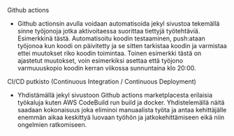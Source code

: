 Github actions
- Github actionsin avulla voidaan automatisoida jekyl sivustoa tekemällä sinne työjonoja jotka aktivoitaessa suorittaa tiettyjä työtehtäviä. Esimerkkinä tästä. Automatisoitu koodin testaaminen, push:ataan työjonoa kun koodi on päivitetty ja se sitten tarkistaa koodin ja varmistaa ettei muutokset riko koodin toimintaa. Toinen esimerkki tästä on ajastetut muutokset, voin esimerkiksi asettaa että työjono varmuuuskopio koodin kerran viikossa sunnuntaina klo 20:00.
  
CI/CD putkisto (Continuous Integration / Continuous Deployment)
- Yhdistämällä jekyl sivustoon Github actions marketplacesta erilaisia työkaluja kuten AWS CodeBuild run build  ja docker. Yhdistelemällä näitä saadaan kokonaisuus joka eliminoi manuaalista työta ja antaa kehittäjälle enemmän aikaa keskittyä luovaan työhön ja jatkokehittämiseen eikä niin ongelmien ratkomiseen.
